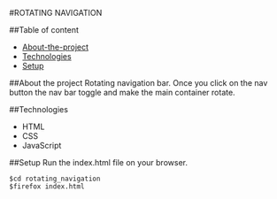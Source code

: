 #ROTATING NAVIGATION

##Table of content
* [About-the-project](#about-the-project)
* [Technologies](#technologies)
* [Setup](#setup)

##About the project
  Rotating navigation bar. Once you click on the nav button the nav bar toggle and make the main container rotate.

##Technologies
  * HTML
  * CSS
  * JavaScript

##Setup
  Run the index.html file on your browser.
  ```
  $cd rotating_navigation
  $firefox index.html
  ```
